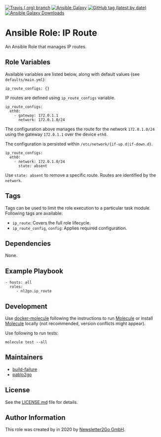 [![Travis (.org) branch](https://img.shields.io/travis/nl2go/ansible-role-ip-route/master)](https://travis-ci.org/nl2go/ansible-role-ip-route)
[![Ansible Galaxy](https://img.shields.io/badge/role-nl2go.ip_route-blue.svg)](https://galaxy.ansible.com/nl2go/ip_route/)
[![GitHub tag (latest by date)](https://img.shields.io/github/v/tag/nl2go/ansible-role-ip-route)](https://galaxy.ansible.com/nl2go/ip_route)
[![Ansible Galaxy Downloads](https://img.shields.io/ansible/role/d/47292.svg?color=blue)](https://galaxy.ansible.com/nl2go/ip_route/)

# Ansible Role: IP Route

An Ansible Role that manages IP routes.

## Role Variables

Available variables are listed below, along with default values (see `defaults/main.yml`):

    ip_route_configs: {}
        
IP routes are defined using `ip_route_configs` variable.
    
    ip_route_configs:
      eth0:
        - gateway: 172.0.1.1
          network: 172.0.1.0/24

The configuration above manages the route for the network `172.0.1.0/24` using the
gateway `172.0.1.1` over the device `eth0`.

The configuration is persisted within `/etc/network/{if-up.d|if-down.d}`.  

    ip_route_configs:
      eth0:
        - network: 172.0.1.0/24
          state: absent

Use `state: absent` to remove a specific route. Routes are identified by the `network`.

## Tags

Tags can be used to limit the role execution to a particular task module. Following tags are available:

- `ip_route`: Covers the full role lifecycle.
- `ip_route_config`, `config`: Applies required configuration.

## Dependencies

None.

## Example Playbook

    - hosts: all
      roles:
         - nl2go.ip_route
              
## Development
Use [docker-molecule](https://github.com/nl2go/docker-molecule) following the instructions to run [Molecule](https://molecule.readthedocs.io/en/stable/)
or install [Molecule](https://molecule.readthedocs.io/en/stable/) locally (not recommended, version conflicts might appear).

Use following to run tests:

    molecule test --all

## Maintainers

- [build-failure](https://github.com/build-failure)
- [pablo2go](https://github.com/pablo2go)

## License

See the [LICENSE.md](LICENSE.md) file for details.

## Author Information

This role was created by in 2020 by [Newsletter2Go GmbH](https://www.newsletter2go.com/).
